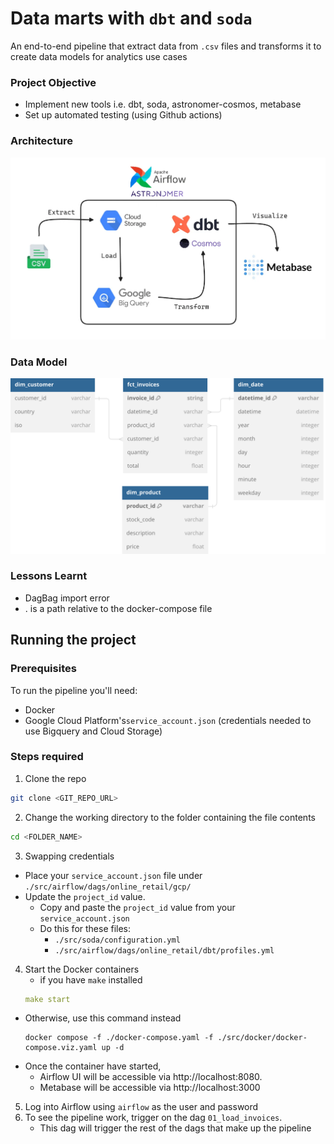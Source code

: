 # Data marts with `dbt` and `soda`

An end-to-end pipeline that extract data from `.csv` files and transforms it to create data models for analytics use cases

### Project Objective
- Implement new tools i.e. dbt, soda, astronomer-cosmos, metabase
- Set up automated testing (using Github actions)
  
### Architecture
![alt text](images/architecture.png)

### Data Model
![alt text](images/ERD.svg)


### Lessons Learnt
- DagBag import error
- . is a path relative to the docker-compose file

## Running the project

### Prerequisites
To run the pipeline you'll need:
  - Docker 
  - Google Cloud Platform's`service_account.json` (credentials needed to use Bigquery and Cloud Storage)

### Steps required
1. Clone the repo
  ``` sh
  git clone <GIT_REPO_URL>
  ```
2. Change the working directory to the folder containing the file contents
  ``` sh
  cd <FOLDER_NAME>
  ```

3. Swapping credentials
- Place your `service_account.json` file under `./src/airflow/dags/online_retail/gcp/`
- Update the `project_id` value. 
  - Copy and paste the `project_id` value from your `service_account.json`
  - Do this for these files:
    - `./src/soda/configuration.yml`
    - `./src/airflow/dags/online_retail/dbt/profiles.yml`

4. Start the Docker containers
   - if you have `make` installed
    ```yaml
    make start
    ```
  - Otherwise, use this command instead
    ``` 
    docker compose -f ./docker-compose.yaml -f ./src/docker/docker-compose.viz.yaml up -d  
    ```
  - Once the container have started, 
    - Airflow UI will be accessible via http://localhost:8080. 
    - Metabase will be accessible via http://localhost:3000

5. Log into Airflow using `airflow` as the user and password
6. To see the pipeline work, trigger on the dag `01_load_invoices`. 
   - This dag will trigger the rest of the dags that make up the pipeline
   